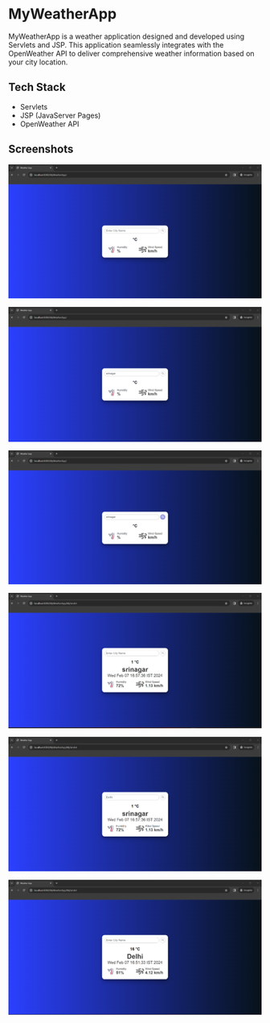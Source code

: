 # MyWeatherApp

MyWeatherApp is a weather application designed and developed using Servlets and JSP. This application seamlessly integrates with the OpenWeather API to deliver comprehensive weather information based on your city location.

## Tech Stack

- Servlets
- JSP (JavaServer Pages)
- OpenWeather API

## Screenshots

![Screenshot 1](/Screenshots/1.png)

![Screenshot 2](/Screenshots/2.png)

![Screenshot 3](/Screenshots/3.png)

![Screenshot 4](/Screenshots/4.png)

![Screenshot 5](/Screenshots/5.png)

![Screenshot 6](/Screenshots/6.png)
